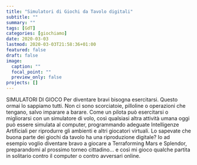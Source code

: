 ```yaml
---
title: "Simulatori di Giochi da Tavolo digitali"
subtitle: ""
summary: ""
tags: [GdT]
categories: [giochiamo]
date: 2020-03-03
lastmod: 2020-03-03T21:58:36+01:00
featured: false
draft: false
image:
  caption: ""
  focal_point: ""
  preview_only: false
projects: []
---
```


SIMULATORI DI GIOCO
Per diventare bravi bisogna esercitarsi. Questo ormai lo sappiamo tutti.
Non ci sono scorciatoie, pilloline o operazioni che tengano, salvo imparare a barare.
Come un pilota può esercitarsi o migliorarsi con un simulatore di volo, così qualsiasi altra attività umana oggi può essere simulata al computer, programmando adeguate Intelligenze Artificiali per riprodurre gli ambienti e altri giocatori virtuali.
Lo sapevate che buona parte dei giochi da tavolo ha una riproduzione digitale?
Io ad esempio voglio diventare bravo a giocare a Terraforming Mars e Splendor, preparandomi al prossimo torneo cittadino... 
e così mi gioco qualche partita in solitario contro il computer o contro avversari online.
